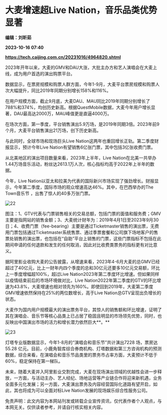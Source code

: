 # 大麦增速超Live Nation，音乐品类优势显著
**编辑：刘昕茹**

**2023-10-16 07:40**

**https://tech.caijing.com.cn/20231016/4964820.shtml**

2023年开年以来，大麦的GMV和DAU大涨，大批主办方和艺人演唱会在大麦上线，成为用户首选的演出购票平台。

数据显示，在票房规模和购票人群方面，今年1-9月，大麦平台票房规模和购票人次大幅提升，同比2019年同期分别增长158%和116%。

在用户规模方面，截止9月底，大麦DAU、MAU同比2019年同期分别增长了788%和374%，均创历史新高。根据QuestMobile数据，大麦今年用户增长显著，DAU最高达2000万，MAU峰值更是直逼4000万。

在场次方面，第一季度，平台销售演出5.9万场，是2019年同期3倍。2023年前9个月，大麦平台销售演出21万场，创下历史新高。

与此同时，全球市场和现场巨头Live Nation这两年也重回增长正轨。第二季度财报显示，预计今年Live Nation有望销售6亿张门票，其中包括3亿张收费门票。

从北美地区的演出项目数量来看，2023年上半年，Live Nation在北美一共举办1.44万场音乐活动，粉丝达2613.1万人次，核心指标均高于2022年上半年的数据。

今年，Live Nation以亚太和拉美为代表的国际新兴市场实现了强劲增长。财报显示，今年第二季度，国际市场的观众增速高达46%。其中，在巴西举办的The Town音乐节 ，出售了惊人的40多万张门票。

![22](https://img1.caijing.com.cn/2023/1016/1697441766207.png)

图注：1、GTV代表与门票销售相关的交易总额，包括门票的面值和服务费；GMV主要是指网站的销售金额；3、大麦统计财年为：2019年4月1日至2023年9月30日；4、收费门票（fee-bearing）主要是通过Ticketmaster销售的演出票，无费用门票包括通过Ticketmaster系统售票、通过季票套餐和公司旗下场地客户的售票处销售的演出票，也包括在“自助”平台上销售的门票，这些门票指标不包括在此期间申请的任何退款和发生的任何取消，因此对比收费类票务的指标更有对比意义。

据阿里影业收购大麦的公告披露，从增速来看，2023年4-6月大麦的总GMV已经超过了40亿元，比上一财年内四个季度的总和30亿元还要多10亿元交易额，环比上一季度增幅超100%，超过Live Nation2023年第二季度环比增速。但如果同样以疫情结束前后的市场环境做对比，Live Nation2022年第二季度的GTV的环比增速为43.8%，大麦增速也相对领先为160%。即使回到2019年，大麦第二季度GMV增速依然保持在25%的两位数增长，高于Live Nation总GTV呈现出负增长的状态。

大麦作为国内用户规模最大的演出票务平台，其惊人的销售额和环比增速，证明了其在演唱会、音乐节等核心品类上已占居了稳固且明显的市场领先优势，同时，也反映出中国演出市场的活力和增长潜力依然巨大**。**

![23](https://img5.caijing.com.cn/2023/1016/1697441789779.png)

灯塔专业版数据显示，今年1-8月的“演唱会和音乐节”共计演出7228 场，票房达55.28 亿元。目前，小鹿角智库综合券商机构、灯塔数据和第三方咨询机构的预测数据，综合来看，在演唱会和音乐节品类里的票务市占率方面，大麦预计不低于60%，稳定保持在第一梯队。

未来，随着大麦并入阿里影业交割完成，大麦在现场演出领域的优越性会进一步释放，一方面，与活动主办、艺人经纪、场地运营等产业链合作将迎来新机遇，业务全面多元化发展；另一方面，大麦演出票务及内容经营国际化道路有望开启，如此，其也将成为可以全面对标Live Nation发展的现场娱乐综合性服务公司。

免责声明：此文内容为本网站刊发或转载企业宣传资讯，仅代表作者个人观点，与本网无关。仅供读者参考，并请自行核实相关内容。